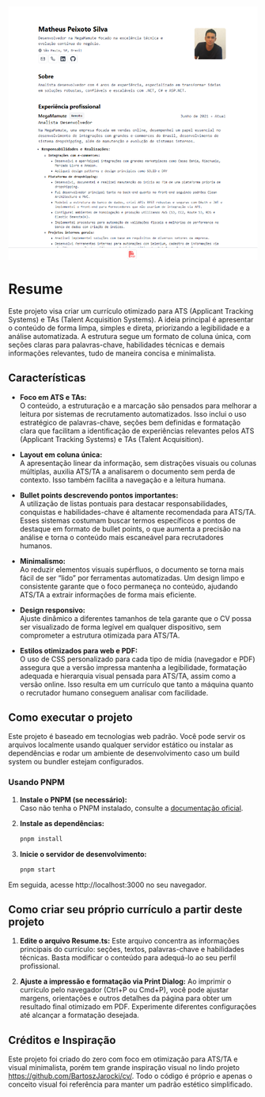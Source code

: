 ![Screenshot do site](./assets/resume.png)

# Resume

Este projeto visa criar um currículo otimizado para ATS (Applicant Tracking Systems) e TAs (Talent Acquisition Systems). A ideia principal é apresentar o conteúdo de forma limpa, simples e direta, priorizando a legibilidade e a análise automatizada. A estrutura segue um formato de coluna única, com seções claras para palavras-chave, habilidades técnicas e demais informações relevantes, tudo de maneira concisa e minimalista.

## Características

- **Foco em ATS e TAs:**  
  O conteúdo, a estruturação e a marcação são pensados para melhorar a leitura por sistemas de recrutamento automatizados. Isso inclui o uso estratégico de palavras-chave, seções bem definidas e formatação clara que facilitam a identificação de experiências relevantes pelos ATS (Applicant Tracking Systems) e TAs (Talent Acquisition).

- **Layout em coluna única:**  
  A apresentação linear da informação, sem distrações visuais ou colunas múltiplas, auxilia ATS/TA a analisarem o documento sem perda de contexto. Isso também facilita a navegação e a leitura humana.

- **Bullet points descrevendo pontos importantes:**  
  A utilização de listas pontuais para destacar responsabilidades, conquistas e habilidades-chave é altamente recomendada para ATS/TA. Esses sistemas costumam buscar termos específicos e pontos de destaque em formato de bullet points, o que aumenta a precisão na análise e torna o conteúdo mais escaneável para recrutadores humanos.

- **Minimalismo:**  
  Ao reduzir elementos visuais supérfluos, o documento se torna mais fácil de ser “lido” por ferramentas automatizadas. Um design limpo e consistente garante que o foco permaneça no conteúdo, ajudando ATS/TA a extrair informações de forma mais eficiente.

- **Design responsivo:**  
  Ajuste dinâmico a diferentes tamanhos de tela garante que o CV possa ser visualizado de forma legível em qualquer dispositivo, sem comprometer a estrutura otimizada para ATS/TA.

- **Estilos otimizados para web e PDF:**  
  O uso de CSS personalizado para cada tipo de mídia (navegador e PDF) assegura que a versão impressa mantenha a legibilidade, formatação adequada e hierarquia visual pensada para ATS/TA, assim como a versão online. Isso resulta em um currículo que tanto a máquina quanto o recrutador humano conseguem analisar com facilidade.

## Como executar o projeto

Este projeto é baseado em tecnologias web padrão. Você pode servir os arquivos localmente usando qualquer servidor estático ou instalar as dependências e rodar um ambiente de desenvolvimento caso um build system ou bundler estejam configurados.

### Usando PNPM

1. **Instale o PNPM (se necessário):**  
   Caso não tenha o PNPM instalado, consulte a [documentação oficial](https://pnpm.io/installation).

2. **Instale as dependências:**  
   ```bash
   pnpm install

3. **Inicie o servidor de desenvolvimento:**
   ```bash
   pnpm start

Em seguida, acesse http://localhost:3000 no seu navegador.

## Como criar seu próprio currículo a partir deste projeto

  1. **Edite o arquivo Resume.ts:**
     Este arquivo concentra as informações principais do currículo: seções, textos, palavras-chave e habilidades técnicas. Basta modificar o conteúdo para adequá-lo ao seu perfil profissional.

  2. **Ajuste a impressão e formatação via Print Dialog:**
     Ao imprimir o currículo pelo navegador (Ctrl+P ou Cmd+P), você pode ajustar margens, orientações e outros detalhes da página para obter um resultado final otimizado em PDF. Experimente diferentes configurações até alcançar a formatação desejada.

## Créditos e Inspiração

Este projeto foi criado do zero com foco em otimização para ATS/TA e visual minimalista, porém tem grande inspiração visual no lindo projeto https://github.com/BartoszJarocki/cv/. Todo o código é próprio e apenas o conceito visual foi referência para manter um padrão estético simplificado.